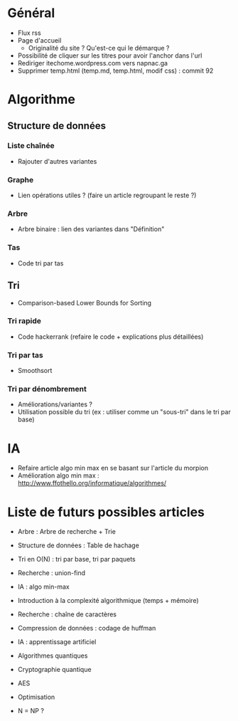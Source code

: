 # Général

- Flux rss
- Page d'accueil
   - Originalité du site ? Qu'est-ce qui le démarque ?
- Possibilité de cliquer sur les titres pour avoir l'anchor dans l'url
- Rediriger itechome.wordpress.com vers napnac.ga
- Supprimer temp.html (temp.md, temp.html, modif css) : commit 92

# Algorithme

## Structure de données
### Liste chaînée

- Rajouter d'autres variantes

### Graphe

- Lien opérations utiles ? (faire un article regroupant le reste ?)

### Arbre

- Arbre binaire : lien des variantes dans "Définition"

### Tas

- Code tri par tas

## Tri

- Comparison-based Lower Bounds for Sorting

### Tri rapide

- Code hackerrank (refaire le code + explications plus détaillées)

### Tri par tas

- Smoothsort

### Tri par dénombrement

- Améliorations/variantes ?
- Utilisation possible du tri (ex : utiliser comme un "sous-tri" dans le tri par base)

# IA

- Refaire article algo min max en se basant sur l'article du morpion
- Amélioration algo min max : <http://www.ffothello.org/informatique/algorithmes/>

# Liste de futurs possibles articles

- Arbre : Arbre de recherche + Trie
- Structure de données : Table de hachage
- Tri en O(N) : tri par base, tri par paquets
- Recherche : union-find
- IA : algo min-max

- Introduction à la complexité algorithmique (temps + mémoire)
- Recherche : chaîne de caractères
- Compression de données : codage de huffman
- IA : apprentissage artificiel
- Algorithmes quantiques
- Cryptographie quantique
- AES
- Optimisation
- N = NP ?
